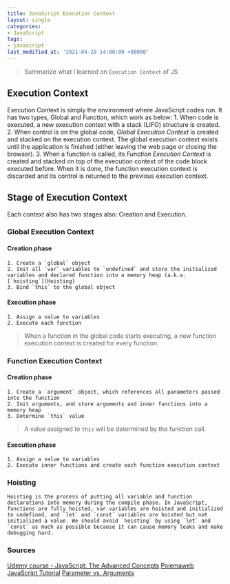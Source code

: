 ```yaml
---
title: JavaScript Execution Context
layout: single
categories:
- JavaScript
tags:
- javascript
last_modified_at: '2021-04-28 14:00:00 +08000'
---
```


> Summarize what I learned on `Execution Context` of JS

## Execution Context
Execution Context is simply the environment where JavaScript codes run. It has two types, Global and Function, which work as below:
	1. When code is executed, a new execution context with a stack (LIFO) structure is created. 
	2. When control is on the global code, *Global Execution Context* is created and stacked on the execution context. The global execution context exists until the application is finished (either leaving the web page or closing the browser).
	3. When a function is called, its *Function Execution Context* is created and stacked on top of the execution context of the code block executed before. When it is done, the function execution context is discarded and its control is returned to the previous execution context.

## Stage of Execution Context
Each context also has two stages also: Creation and Execution.

### Global Execution Context

#### Creation phase
	1. Create a `global` object
	2. Init all `var` variables to `undefined` and store the initialized variables and declared function into a memory heap (a.k.a. [`hoisting`](Hoisting)
	3. Bind `this` to the global object

#### Execution phase
	1. Assign a value to variables
	2. Execute each function
> When a function in the global code starts executing, a new function execution context is created for every function. 

### Function Execution Context

#### Creation phase
	1. Create a `argument` object, which references all parameters passed into the function
	2. Init arguments, and store arguments and inner functions into a memory heap
	3. Determine `this` value
> A value assigned to `this` will be determined by the function call.

#### Execution phase
	1. Assign a value to variables
	2. Execute inner functions and create each function execution context

### Hoisting
	Hoisting is the process of putting all variable and function declarations into memory during the compile phase. In JavaScript, functions are fully hoisted, var variables are hoisted and initialized to undefined, and `let` and `const` variables are hoisted but not initialized a value. We should avoid `hoisting` by using `let` and `const` as much as possible because it can cause memory leaks and make debugging hard.

### Sources
[Udemy course - JavaScript: The Advanced Concepts](https://www.udemy.com/course/advanced-javascript-concepts/learn/lecture/13772862#overview)
[Poiemaweb](https://poiemaweb.com/js-execution-context)
[JavaScript Tutorial](https://www.javascripttutorial.net/javascript-execution-context/)
[Parameter vs. Arguments](https://stackoverflow.com/questions/1788923/parameter-vs-argument)